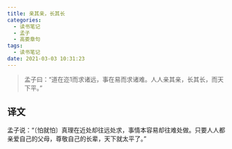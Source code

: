 ```yaml
---
title: 亲其亲，长其长
categories:
  - 读书笔记
  - 孟子
  - 高娄章句
tags:
  - 读书笔记
date: 2021-03-03 10:31:23
---
```

> 孟子曰：“道在迩1而求诸远，事在易而求诸难。人人亲其亲，长其长，而天下平。”

## 译文

孟子说：“〔怕就怕〕真理在近处却往远处求，事情本容易却往难处做。只要人人都亲爱自己的父母，尊敬自己的长辈，天下就太平了。”
<!--more-->